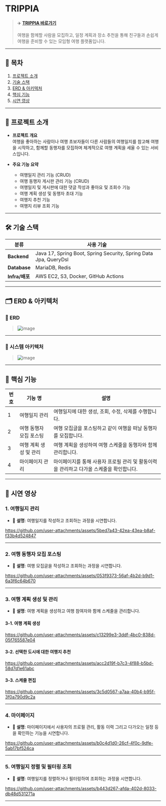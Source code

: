 # TRIPPIA

> ✈️ **[TRIPPIA 바로가기](https://trippia.site)**
> 
> 여행을 함께할 사람을 모집하고, 일정 계획과 장소 추천을 통해 친구들과 손쉽게 여행을 준비할 수 있는 모임형 여행 플랫폼입니다.
> 
---

## 🧩 목차

1. [프로젝트 소개](#-프로젝트-소개)
2. [기술 스택](#-기술-스택)
3. [ERD & 아키텍처](#-erd--아키텍처)
4. [핵심 기능](#-핵심-기능)
5. [시연 영상](#-시연-영상)

---

## 📌 프로젝트 소개

- **프로젝트 개요**  
  여행을 좋아하는 사람이나 여행 초보자들이 다른 사람들의 여행일지를 참고해 여행을 시작하고, 함께할 동행자를 모집하며 체계적으로 여행 계획을 세울 수 있는 서비스입니다.

- **주요 기능 요약**
  - 여행일지 관리 기능 (CRUD)
  - 여행 동행자 게시판 관리 기능 (CRUD)
  - 여행일지 및 게시판에 대한 댓글 작성과 좋아요 및 조회수 기능
  - 여행 계획 생성 및 동행자 초대 기능
  - 여행지 추천 기능
  - 여행지 리뷰 조회 기능

---

## 🛠 기술 스택

| 분류            | 사용 기술                                      |
|-----------------|------------------------------------------------|
| **Backend**     | Java 17, Spring Boot, Spring Security, Spring Data Jpa, QueryDsl |
| **Database**    | MariaDB, Redis                                 |
| **Infra/배포**  | AWS EC2, S3, Docker, GitHub Actions             |

---

## 🗂 ERD & 아키텍처

### 🔹 ERD

> ![image](https://github.com/user-attachments/assets/70df8f47-6bca-4d8c-8df0-8776c365ad1c)


---

### 🔹 시스템 아키텍처

> ![image](https://github.com/user-attachments/assets/14e5f0c3-5bab-4568-b031-da0d309b96f0)


---

## 🚀 핵심 기능

| 번호 | 기능 명                     | 설명 |
|------|-----------------------------|------|
| 1    | 여행일지 관리          | 여행일지에 대한 생성, 조회, 수정, 삭제를 수행합니다.
| 2    | 여행 동행자 모집 포스팅    | 여행 모집글을 포스팅하고 같이 여행을 떠날 동행자를 모집합니다. |
| 3    | 여행 계획 생성 및 관리   | 여행 계획을 생성하여 여행 스케줄을 동행자와 함께 관리합니다.
| 4    | 마이페이지 관리            | 마이페이지를 통해 사용자 프로필 관리 및 활동이력을 관리하고 다가올 스케줄을 확인합니다. |
---

## 🎥 시연 영상

### 1. 여행일지 관리

- 📝 **설명**: 여행일지를 작성하고 조회하는 과정을 시연합니다.

https://github.com/user-attachments/assets/5bed7a43-42ea-43ea-b8af-f33b4d524847



---

### 2. 여행 동행자 모집 포스팅

- 📝 **설명**: 여행 모집글을 작성하고 조회하는 과정을 시연합니다.



https://github.com/user-attachments/assets/053f9373-56af-4b2d-b9d1-6a3f6c64b670




---

### 3. 여행 계획 생성 및 관리

- 📝 **설명**: 여행 계획을 생성하고 여행 참여자와 함께 스케줄을 관리합니다.

#### 3-1. 여행 계획 생성

https://github.com/user-attachments/assets/c13299e3-3ddf-4bc0-838d-05f765587e04

#### 3-2. 선택한 도시에 대한 여행지 추천

https://github.com/user-attachments/assets/acc2d19f-b7c3-4f88-b5bd-58d7d1e61abc

#### 3-3. 스케줄 편집

https://github.com/user-attachments/assets/3c5d0567-a7aa-40b4-b95f-3f0a790d9c2a

---

### 4. 마이페이지

- 📝 **설명**: 마이페이지에서 사용자의 프로필 관리, 활동 이력 그리고 다가오는 일정 등을 확인하는 기능을 시연합니다.

https://github.com/user-attachments/assets/b0c4d1d0-26cf-4f0c-9dfe-5ab17bf524ca

---

### 5. 여행일지 정렬 및 필터링 조회

- 📝 **설명**: 여행일지를 정렬하거나 필터링하여 조회하는 과정을 시연합니다.

https://github.com/user-attachments/assets/b443d267-afda-402d-8033-db48d531271a

---
